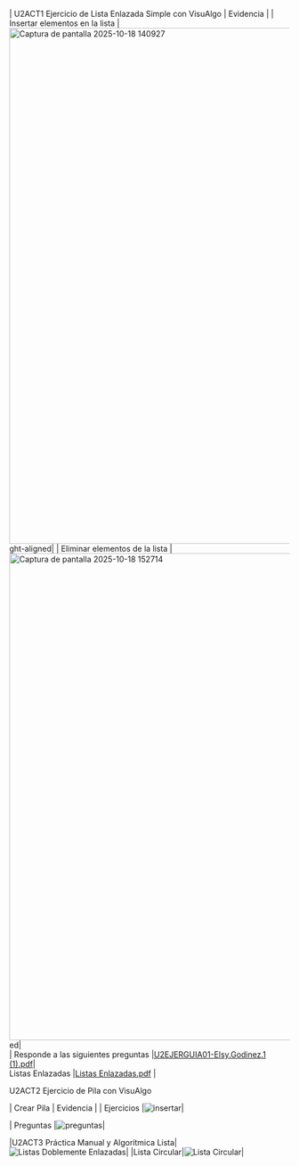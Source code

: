 | U2ACT1 Ejercicio de Lista Enlazada Simple con VisuAlgo     | Evidencia       |
|  Insertar elementos en la lista                            |<img width="948" height="926" alt="Captura de pantalla 2025-10-18 140927" src="https://github.com/user-attachments/assets/48f69dc8-9e8a-4de0-aaf6-247833bba36f" />ght-aligned| 
|  Eliminar elementos de la lista                            |<img width="938" height="874" alt="Captura de pantalla 2025-10-18 152714" src="https://github.com/user-attachments/assets/fab8216b-d872-45ba-989f-1e97d5bd8499" />ed|   
| Responde a las siguientes preguntas                        |[U2EJERGUIA01-Elsy.Godinez.1 (1).pdf](https://github.com/user-attachments/files/22987121/U2EJERGUIA01-Elsy.Godinez.1.1.pdf)|    
Listas Enlazadas |[Listas Enlazadas.pdf](https://github.com/user-attachments/files/22987263/Listas.Enlazadas.pdf)
|

U2ACT2 Ejercicio de Pila con VisuAlgo


| Crear Pila                               | Evidencia          | 
| Ejercicios                               |![insertar](https://github.com/user-attachments/assets/1c6c72bd-be1c-4c3e-9740-7b559322abbd)|

| Preguntas                                |![preguntas](https://github.com/user-attachments/assets/3bf9008d-48a1-4c7c-91b2-ea9e84abb0a6)|

|U2ACT3 Práctica Manual y Algorítmica Lista|![Listas Doblemente Enlazadas](https://github.com/user-attachments/assets/b9e8d5f7-7e55-48b9-b3eb-e1b24d4e24ef)|
|Lista Circular|![Lista Circular](https://github.com/user-attachments/assets/a075a4ed-d474-4c0c-9f69-5a80a5bf62dc)|


